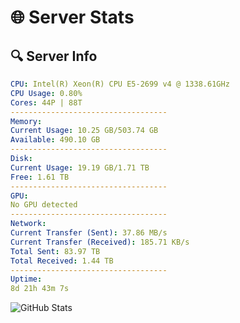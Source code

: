 # 🌐 Server Stats
## 🔍 Server Info
```yaml
CPU: Intel(R) Xeon(R) CPU E5-2699 v4 @ 1338.61GHz
CPU Usage: 0.80%
Cores: 44P | 88T
-----------------------------------
Memory:
Current Usage: 10.25 GB/503.74 GB
Available: 490.10 GB
-----------------------------------
Disk:
Current Usage: 19.19 GB/1.71 TB
Free: 1.61 TB
-----------------------------------
GPU:
No GPU detected
-----------------------------------
Network:
Current Transfer (Sent): 37.86 MB/s
Current Transfer (Received): 185.71 KB/s
Total Sent: 83.97 TB
Total Received: 1.44 TB
-----------------------------------
Uptime:
8d 21h 43m 7s
```
![GitHub Stats](https://img.shields.io/badge/Updated-2025-02-16_20:26:25-blue)